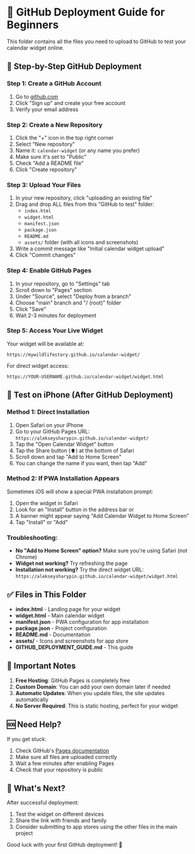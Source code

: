 # 📁 GitHub Deployment Guide for Beginners

This folder contains all the files you need to upload to GitHub to test your calendar widget online.

## 🚀 Step-by-Step GitHub Deployment

### Step 1: Create a GitHub Account
1. Go to [github.com](https://github.com)
2. Click "Sign up" and create your free account
3. Verify your email address

### Step 2: Create a New Repository
1. Click the "+" icon in the top right corner
2. Select "New repository"
3. Name it: `calendar-widget` (or any name you prefer)
4. Make sure it's set to "Public"
5. Check "Add a README file"
6. Click "Create repository"

### Step 3: Upload Your Files
1. In your new repository, click "uploading an existing file"
2. Drag and drop ALL files from this "GitHub to test" folder:
   - `index.html`
   - `widget.html`
   - `manifest.json`
   - `package.json`
   - `README.md`
   - `assets/` folder (with all icons and screenshots)
3. Write a commit message like "Initial calendar widget upload"
4. Click "Commit changes"

### Step 4: Enable GitHub Pages
1. In your repository, go to "Settings" tab
2. Scroll down to "Pages" section
3. Under "Source", select "Deploy from a branch"
4. Choose "main" branch and "/ (root)" folder
5. Click "Save"
6. Wait 2-3 minutes for deployment

### Step 5: Access Your Live Widget
Your widget will be available at:
```
https://mywildlifestory.github.io/calendar-widget/
```

For direct widget access:
```
https://YOUR-USERNAME.github.io/calendar-widget/widget.html
```

## 📱 Test on iPhone (After GitHub Deployment)

### Method 1: Direct Installation
1. Open Safari on your iPhone
2. Go to your GitHub Pages URL: `https://alekseysharypin.github.io/calendar-widget/`
3. Tap the "Open Calendar Widget" button
4. Tap the Share button (⬆️) at the bottom of Safari
5. Scroll down and tap "Add to Home Screen"
6. You can change the name if you want, then tap "Add"

### Method 2: If PWA Installation Appears
Sometimes iOS will show a special PWA installation prompt:
1. Open the widget in Safari
2. Look for an "Install" button in the address bar or
3. A banner might appear saying "Add Calendar Widget to Home Screen"
4. Tap "Install" or "Add"

### Troubleshooting:
- **No "Add to Home Screen" option?** Make sure you're using Safari (not Chrome)
- **Widget not working?** Try refreshing the page
- **Installation not working?** Try the direct widget URL: `https://alekseysharypin.github.io/calendar-widget/widget.html`

## ✅ Files in This Folder

- **index.html** - Landing page for your widget
- **widget.html** - Main calendar widget
- **manifest.json** - PWA configuration for app installation
- **package.json** - Project configuration
- **README.md** - Documentation
- **assets/** - Icons and screenshots for app store
- **GITHUB_DEPLOYMENT_GUIDE.md** - This guide

## 🔧 Important Notes

1. **Free Hosting**: GitHub Pages is completely free
2. **Custom Domain**: You can add your own domain later if needed
3. **Automatic Updates**: When you update files, the site updates automatically
4. **No Server Required**: This is static hosting, perfect for your widget

## 🆘 Need Help?

If you get stuck:
1. Check GitHub's [Pages documentation](https://pages.github.com/)
2. Make sure all files are uploaded correctly
3. Wait a few minutes after enabling Pages
4. Check that your repository is public

## 🎉 What's Next?

After successful deployment:
1. Test the widget on different devices
2. Share the link with friends and family
3. Consider submitting to app stores using the other files in the main project

Good luck with your first GitHub deployment! 🚀

